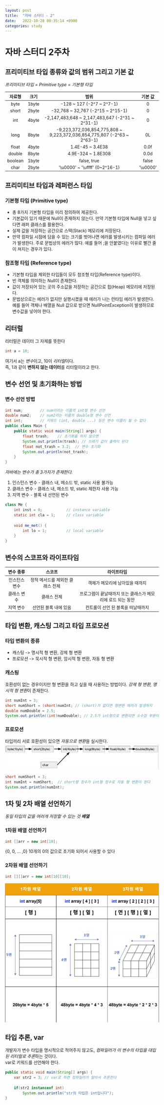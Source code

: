 ```yaml
---
layout: post
title:  "자바 스터디 - 2"
date:   2022-10-28 00:35:14 +0900
categories: study
---
```

# 자바 스터디 2주차
## 프리미티브 타입 종류와 값의 범위 그리고 기본 값
*프리미티브 타입 = Primitive type = 기본형 타입*
   
|자료형|크기|범위|기본 값|
|:-:|:-:|:-:|:-:|
|byte|1byte|-128 ~ 127 (-2^7 ~ 2^7-1)|0|
|short|2byte|-32,768 ~ 32,767 (-2^15 ~ 2^15-1)|0|
|int|4byte|-2,147,483,648 ~ 2,147,483,647 (-2^31 ~ 2^31-1)|0|
|long|8byte|-9,223,372,036,854,775,808 ~ 9,223,372,036,854,775,807 (-2^63 ~ 2^63-1)|0L|
|float|4byte|1.4E-45 ~ 3.4E38|0.0f|
|double|8byte|4.9E-324 ~ 1.8E308|0.0d|
|boolean|1byte|false, true|false|
|char|2byte|'\u0000' ~ '\uffff' (0~2^16-1)|'\u0000'|
   
## 프리미티브 타입과 레퍼런스 타입
### 기본형 타입 (Primitive type)
* 총 8가지 기본형 타입을 미리 정의하여 제공한다.
* 기본값이 있기 때문에 Null이 존재하지 않는다. 만약 기본형 타입에 Null을 넣고 싶다면 래퍼 클래스를 활용한다.
* 실제 값을 저장하는 공간으로 스택(Stack) 메모리에 저장된다.
* 만약 컴파일 시점에 담을 수 있는 크기를 벗어나면 에러를 발생시키는 컴파일 에러가 발생한다. 주로 문법상의 에러가 많다. 예를 들어 ;을 안붙였다는 이유로 빨간 줄이 쳐지는 경우가 있다.

### 참조형 타입 (Reference type)
* 기본형 타입을 제외한 타입들이 모두 참조형 타입(Reference type)이다.
* 빈 객체를 의미하는 Null이 존재한다.
* 값이 저장되어 있는 곳의 주소값을 저장하는 공간으로 힙(Heap) 메모리에 저장된다.
* 문법상으로는 에러가 없지만 실행시켰을 때 에러가 나는 런타임 에러가 발생한다. 예를 들어 객체나 배열을 Null 값으로 받으면 NullPointException이 발생하므로 변수값을 넣어야 한다.

## 리터럴
리터럴은 데이터 그 자체를 뜻한다
```java
int a = 10;
```
여기서 a는 *변수*이고, 10이 *리터럴*이다.   
즉, 1과 같이 **변하지 않는 데이터**를 리터럴이라고 한다. 

## 변수 선언 및 초기화하는 방법

### 변수 선언 방법
```java
int num;        // num이라는 이름의 int형 변수 선언
double num2;    // num2라는 이름의 double형 변수 선언
int int;        // 키워드 (int, double ...) 등은 변수 이름이 될 수 없다
public class Main {
    public static void main(String[] args) {
        float trash;    // 초기화를 하지 않으면
        System.out.println(trash); // 쓰레기 값이 출력이 된다
        float not_trash = 3.2;  // 변수 초기화
        System.out.println(not_trash);
    }
}

```

*자바에는 변수가 총 3가지가 존재한다.*
1. 인스턴스 변수 - 클래스 내, 메소드 밖, static 사용 불가능
2. 클래스 변수 - 클래스 내, 메소드 밖, static 제한자 사용 가능 
3. 지역 변수 - 블록 내 선언된 변수
```java
class Me {
    int inst = 0;           // instance variable
    static int cla = 1;     // class variable

    void me_met() {
        int lo = 1;         // local variable
    }
}
```

## 변수의 스코프와 라이프타임   
   
|변수 종류|스코프|라이프타임|
|:-:|:-:|:-:|
|인스턴스 변수|정적 메서드를 제외한 클래스 전체|객체가 메모리에 남아있을 때까지|
|클래스 변수|클래스 전체|프로그램이 끝날때까지 또는 클래스가 메모리에 로드 되는 동안|
|지역 변수|선언된 블록 내에 있음|컨트롤이 선언 된 블록을 떠날때까지
   
## 타입 변환, 캐스팅 그리고 타입 프로모션
### 타입 변환의 종류
* 캐스팅 -> 명시적 형 변환, 강제 형 변환
* 프로모션 -> 묵시적 형 변환, 암시적 형 변환, 자동 형 변환
  
### 캐스팅
호환성이 없는 경우이지만 형 변환을 하고 싶을 때 사용하는 방법이다.
*강제 형 변환, 명시적 형 변환*이 존재한다.
```java
int numInt = 3;
short numShort = (short)numInt; // (short)가 없다면 형변환 에러가 발생하지
double numDouble = 2.5;
System.out.println((int)numDouble); // 2.5가 int형으로 변환되면 소수점 부분이 없어진다
```

### 프로모션 
타입끼리 서로 호환성이 있으면 *자동으로 변환*을 실시한다.
![](/assets/img/study/promotion.jpg)
```java
short numShort = 3;
int numInt = numShort;  // short형 정수가 int형 정수로 자동 형 변환이 된다
System.out.println(numInt);
```
## 1차 및 2차 배열 선언하기
*동일 타입의 값을 여러개 저장할 수 있는 것 ***배열**** 
### 1차원 배열 선언하기
```java
int []arr = new int[10];
```
{0, 0, ... ,0} 10개의 0의 값으로 초기화 되어서 사용할 수 있다
### 2차원 배열 선언하기
```java
int [][]arr = new int[10][10];
```
![](/assets/img/study/arrays.jpg)
## 타입 추론, var
개발자가 변수 타입을 명시적으로 적어주지 않고도, *컴파일러가 이 변수의 타입을 대입된 리터럴로 추론*하는 것이다.   
var로 키워드를 선언해야 한다.
```java
public static void main(String[] args) {
    var str2 = 3; // var로 하면 컴파일러가 알아서 추론한다

    if(str2 instanceof int)
        System.out.println("str의 타입은 int입니다");
}
```